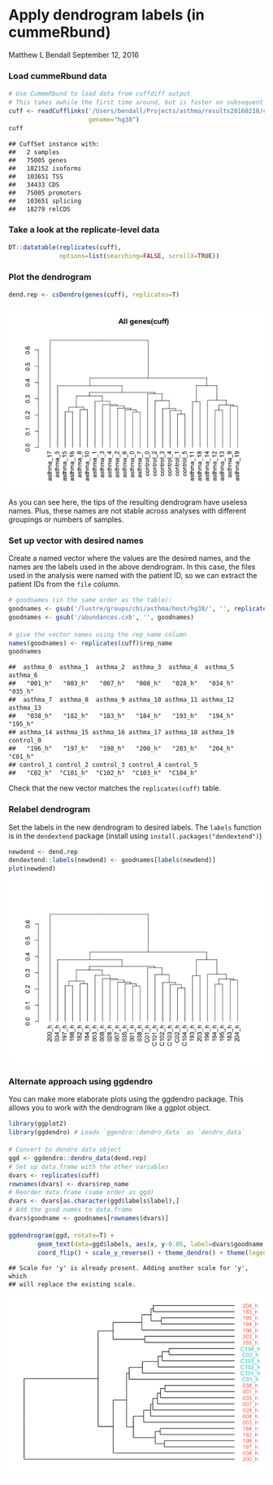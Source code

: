 Apply dendrogram labels (in cummeRbund)
================
Matthew L Bendall
September 12, 2016

### Load cummeRbund data

``` r
# Use CummeRbund to load data from cuffdiff output
# This takes awhile the first time around, but is faster on subsequent loads
cuff <- readCufflinks('/Users/bendall/Projects/asthma/results20160218/cuffdiff',
                      genome="hg38")
cuff
```

    ## CuffSet instance with:
    ##   2 samples
    ##   75005 genes
    ##   182152 isoforms
    ##   103651 TSS
    ##   34433 CDS
    ##   75005 promoters
    ##   103651 splicing
    ##   18279 relCDS

### Take a look at the replicate-level data

``` r
DT::datatable(replicates(cuff), 
              options=list(searching=FALSE, scrollX=TRUE))
```

<!--html_preserve-->

<script type="application/json" data-for="htmlwidget-8ec8112294c3e3d8f04e">{"x":{"filter":"none","data":[["1","2","3","4","5","6","7","8","9","10","11","12","13","14","15","16","17","18","19","20","21","22","23","24","25","26"],["/lustre/groups/cbi/asthma/host/hg38/001_h/abundances.cxb","/lustre/groups/cbi/asthma/host/hg38/003_h/abundances.cxb","/lustre/groups/cbi/asthma/host/hg38/007_h/abundances.cxb","/lustre/groups/cbi/asthma/host/hg38/008_h/abundances.cxb","/lustre/groups/cbi/asthma/host/hg38/028_h/abundances.cxb","/lustre/groups/cbi/asthma/host/hg38/034_h/abundances.cxb","/lustre/groups/cbi/asthma/host/hg38/035_h/abundances.cxb","/lustre/groups/cbi/asthma/host/hg38/038_h/abundances.cxb","/lustre/groups/cbi/asthma/host/hg38/182_h/abundances.cxb","/lustre/groups/cbi/asthma/host/hg38/183_h/abundances.cxb","/lustre/groups/cbi/asthma/host/hg38/184_h/abundances.cxb","/lustre/groups/cbi/asthma/host/hg38/193_h/abundances.cxb","/lustre/groups/cbi/asthma/host/hg38/194_h/abundances.cxb","/lustre/groups/cbi/asthma/host/hg38/195_h/abundances.cxb","/lustre/groups/cbi/asthma/host/hg38/196_h/abundances.cxb","/lustre/groups/cbi/asthma/host/hg38/197_h/abundances.cxb","/lustre/groups/cbi/asthma/host/hg38/198_h/abundances.cxb","/lustre/groups/cbi/asthma/host/hg38/200_h/abundances.cxb","/lustre/groups/cbi/asthma/host/hg38/203_h/abundances.cxb","/lustre/groups/cbi/asthma/host/hg38/204_h/abundances.cxb","/lustre/groups/cbi/asthma/host/hg38/C01_h/abundances.cxb","/lustre/groups/cbi/asthma/host/hg38/C02_h/abundances.cxb","/lustre/groups/cbi/asthma/host/hg38/C101_h/abundances.cxb","/lustre/groups/cbi/asthma/host/hg38/C102_h/abundances.cxb","/lustre/groups/cbi/asthma/host/hg38/C103_h/abundances.cxb","/lustre/groups/cbi/asthma/host/hg38/C104_h/abundances.cxb"],["asthma","asthma","asthma","asthma","asthma","asthma","asthma","asthma","asthma","asthma","asthma","asthma","asthma","asthma","asthma","asthma","asthma","asthma","asthma","asthma","control","control","control","control","control","control"],[0,1,2,3,4,5,6,7,8,9,10,11,12,13,14,15,16,17,18,19,0,1,2,3,4,5],["asthma_0","asthma_1","asthma_2","asthma_3","asthma_4","asthma_5","asthma_6","asthma_7","asthma_8","asthma_9","asthma_10","asthma_11","asthma_12","asthma_13","asthma_14","asthma_15","asthma_16","asthma_17","asthma_18","asthma_19","control_0","control_1","control_2","control_3","control_4","control_5"],[17384400,18432300,19124700,19642800,15109400,6893200,16568600,18356800,24553400,22244800,27879600,17995600,21550000,23143200,25642200,19954000,24716800,6621280,18526900,19101500,7528250,16449500,17531200,20721000,18967700,19276300],[17911500,17911500,17911500,17911500,17911500,17911500,17911500,17911500,17911500,17911500,17911500,17911500,17911500,17911500,17911500,17911500,17911500,17911500,17911500,17911500,17911500,17911500,17911500,17911500,17911500,17911500],[0.86619,0.953063,0.920414,1.0034,0.704041,0.281123,0.810527,0.851304,1.55754,1.45337,1.7234,1.13005,1.42121,1.51025,1.71944,1.26229,1.52035,0.454299,1.17184,1.2441,0.298223,0.942874,0.991847,1.12513,1.19039,1.14347],[1,1,1,1,1,1,1,1,1,1,1,1,1,1,1,1,1,1,1,1,1,1,1,1,1,1]],"container":"<table class=\"display\">\n  <thead>\n    <tr>\n      <th> \u003c/th>\n      <th>file\u003c/th>\n      <th>sample_name\u003c/th>\n      <th>replicate\u003c/th>\n      <th>rep_name\u003c/th>\n      <th>total_mass\u003c/th>\n      <th>norm_mass\u003c/th>\n      <th>internal_scale\u003c/th>\n      <th>external_scale\u003c/th>\n    \u003c/tr>\n  \u003c/thead>\n\u003c/table>","options":{"searching":false,"scrollX":true,"columnDefs":[{"className":"dt-right","targets":[3,5,6,7,8]},{"orderable":false,"targets":0}],"order":[],"autoWidth":false,"orderClasses":false},"selection":{"mode":"multiple","selected":null,"target":"row"}},"evals":[],"jsHooks":[]}</script>
<!--/html_preserve-->
### Plot the dendrogram

``` r
dend.rep <- csDendro(genes(cuff), replicates=T)
```

![](dendrogram_labels_files/figure-markdown_github/unnamed-chunk-2-1.png)

As you can see here, the tips of the resulting dendrogram have useless names. Plus, these names are not stable across analyses with different groupings or numbers of samples.

### Set up vector with desired names

Create a named vector where the values are the desired names, and the names are the labels used in the above dendrogram. In this case, the files used in the analysis were named with the patient ID, so we can extract the patient IDs from the `file` column.

``` r
# goodnames (in the same order as the table):
goodnames <- gsub('/lustre/groups/cbi/asthma/host/hg38/', '', replicates(cuff)$file)
goodnames <- gsub('/abundances.cxb', '', goodnames)

# give the vector names using the rep_name column
names(goodnames) <- replicates(cuff)$rep_name
goodnames
```

    ##  asthma_0  asthma_1  asthma_2  asthma_3  asthma_4  asthma_5  asthma_6 
    ##   "001_h"   "003_h"   "007_h"   "008_h"   "028_h"   "034_h"   "035_h" 
    ##  asthma_7  asthma_8  asthma_9 asthma_10 asthma_11 asthma_12 asthma_13 
    ##   "038_h"   "182_h"   "183_h"   "184_h"   "193_h"   "194_h"   "195_h" 
    ## asthma_14 asthma_15 asthma_16 asthma_17 asthma_18 asthma_19 control_0 
    ##   "196_h"   "197_h"   "198_h"   "200_h"   "203_h"   "204_h"   "C01_h" 
    ## control_1 control_2 control_3 control_4 control_5 
    ##   "C02_h"  "C101_h"  "C102_h"  "C103_h"  "C104_h"

Check that the new vector matches the `replicates(cuff)` table.

### Relabel dendrogram

Set the labels in the new dendrogram to desired labels. The `labels` function is in the `dendextend` package (install using `install.packages("dendextend")`)

``` r
newdend <- dend.rep
dendextend::labels(newdend) <- goodnames[labels(newdend)]
plot(newdend)
```

![](dendrogram_labels_files/figure-markdown_github/unnamed-chunk-4-1.png)

### Alternate approach using ggdendro

You can make more elaborate plots using the ggdendro package. This allows you to work with the dendrogram like a ggplot object.

``` r
library(ggplot2)
library(ggdendro) # Loads `ggendro::dendro_data` as `dendro_data`

# Convert to dendro data object
ggd <- ggdendro::dendro_data(dend.rep)
# Set up data.frame with the other variables
dvars <- replicates(cuff)
rownames(dvars) <- dvars$rep_name
# Reorder data.frame (same order as ggd)
dvars <- dvars[as.character(ggd$labels$label),]
# Add the good names to data.frame
dvars$goodname <- goodnames[rownames(dvars)]

ggdendrogram(ggd, rotate=T) + 
        geom_text(data=ggd$labels, aes(x, y-0.05, label=dvars$goodname, color=dvars$sample_name)) +
        coord_flip() + scale_y_reverse() + theme_dendro() + theme(legend.position="none")
```

    ## Scale for 'y' is already present. Adding another scale for 'y', which
    ## will replace the existing scale.

![](dendrogram_labels_files/figure-markdown_github/unnamed-chunk-5-1.png)

